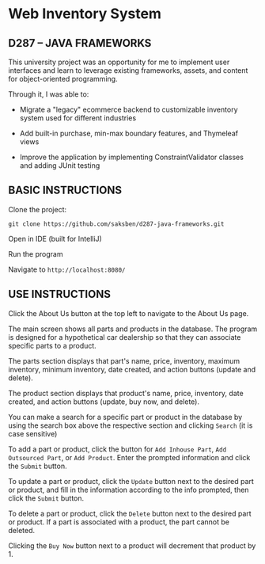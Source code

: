 # Web Inventory System

## D287 – JAVA FRAMEWORKS

This university project was an opportunity for me to implement user interfaces and learn to leverage existing frameworks, assets, and content for object-oriented programming.

Through it, I was able to:

* Migrate a "legacy" ecommerce backend to customizable inventory system used for different industries

* Add built-in purchase, min-max boundary features, and Thymeleaf views

* Improve the application by implementing ConstraintValidator classes and adding JUnit testing

## BASIC INSTRUCTIONS

Clone the project:

`git clone https://github.com/saksben/d287-java-frameworks.git`

Open in IDE (built for IntelliJ)

Run the program

Navigate to `http://localhost:8080/`

## USE INSTRUCTIONS

Click the About Us button at the top left to navigate to the About Us page.

The main screen shows all parts and products in the database. The program is designed for a hypothetical car dealership so that they can associate specific parts to a product.

The parts section displays that part's name, price, inventory, maximum inventory, minimum inventory, date created, and action buttons (update and delete).

The product section displays that product's name, price, inventory, date created, and action buttons (update, buy now, and delete).

You can make a search for a specific part or product in the database by using the search box above the respective section and clicking `Search` (it is case sensitive)

To add a part or product, click the button for `Add Inhouse Part`, `Add Outsourced Part`, or `Add Product`. Enter the prompted information and click the `Submit` button.

To update a part or product, click the `Update` button next to the desired part or product, and fill in the information according to the info prompted, then click the `Submit` button.

To delete a part or product, click the `Delete` button next to the desired part or product. If a part is associated with a product, the part cannot be deleted.

Clicking the `Buy Now` button next to a product will decrement that product by 1.
